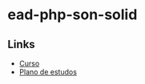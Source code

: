 # ead-php-son-solid

## Links
- [Curso](https://www.schoolofnet.com/curso/php/design-patterns-e-php/solid-com-php-rev2/9075)
- [Plano de estudos](https://www.schoolofnet.com/plano-de-estudo-php-avancado/)
